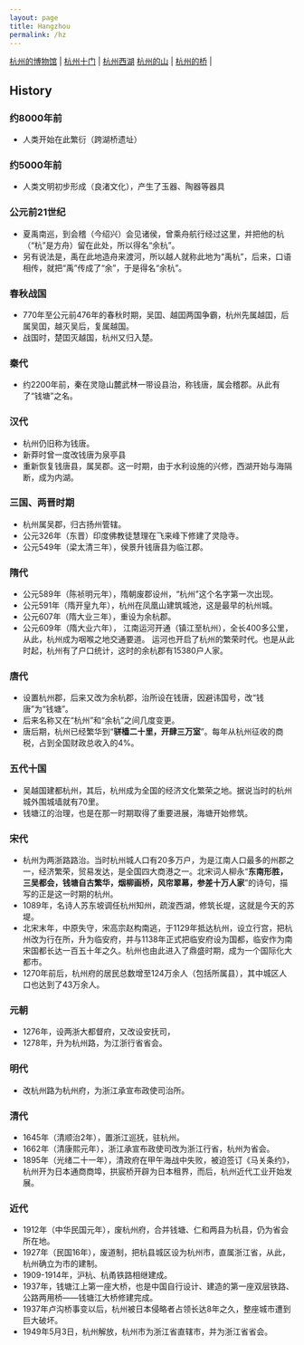 ```yaml
---
layout: page
title: Hangzhou
permalink: /hz
---
```


[杭州的博物馆](/hz/museums) | [杭州十门](/hz/gates) | [杭州西湖](/hz/westlake)
[杭州的山](/hz/mountains) | [杭州的桥](/hz/bridges) |

## History

### 约8000年前
* 人类开始在此繁衍（跨湖桥遗址）

### 约5000年前
* 人类文明初步形成（良渚文化），产生了玉器、陶器等器具

### 公元前21世纪
* 夏禹南巡，到会稽（今绍兴）会见诸侯，曾乘舟航行经过这里，并把他的杭（“杭”是方舟）留在此处，所以得名“余杭”。
* 另有说法是，禹在此地造舟来渡河，所以越人就称此地为“禹杭”，后来，口语相传，就把“禹”传成了“余”，于是得名“余杭”。

### 春秋战国
* 770年至公元前476年的春秋时期，吴囯、越囯两国争霸，杭州先属越囯，后属吴囯，越灭吴后，复属越国。
* 战国时，楚囯灭越国，杭州又归入楚。

### 秦代
* 约2200年前，秦在灵隐山麓武林一带设县治，称钱唐，属会稽郡。从此有了“钱塘”之名。

### 汉代
* 杭州仍旧称为钱唐。
* 新莽时曾一度改钱唐为泉亭县
* 重新恢复钱唐县，属吴郡。这一时期，由于水利设施的兴修，西湖开始与海隔断，成为内湖。

### 三国、两晋时期
* 杭州属吴郡，归古扬州管辖。
* 公元326年（东晋）印度佛教徒慧理在飞来峰下修建了灵隐寺。
* 公元549年（梁太清三年），侯景升钱唐县为临江郡。

### 隋代
* 公元589年（陈祯明元年），隋朝废郡设州，“杭州”这个名字第一次出现。
* 公元591年（隋开皇九年），杭州在凤凰山建筑城池，这是最早的杭州城。
* 公元607年（隋大业三年），重设为余杭郡。
* 公元609年（隋大业六年）， 江南运河开通（镇江至杭州），全长400多公里，从此，杭州成为咽喉之地交通要道。 运河也开启了杭州的繁荣时代。也是从此时起，杭州有了户口统计，这时的余杭郡有15380户人家。

### 唐代
* 设置杭州郡，后来又改为余杭郡，治所设在钱唐，因避讳国号，改“钱唐”为“钱塘”。
* 后来名称又在“杭州”和“余杭”之间几度变更。
* 唐后期，杭州已经繁华到“**骈樯二十里，开肆三万室**”。每年从杭州征收的商税，占到全国财政总收入的4%。

### 五代十国
* 吴越国建都杭州，其后，杭州成为全国的经济文化繁荣之地。据说当时的杭州城外围城墙就有70里。
* 钱塘江的治理，也是在那一时期取得了重要进展，海塘开始修筑。

### 宋代
* 杭州为两浙路路治。当时杭州城人口有20多万户，为是江南人口最多的州郡之一，经济繁荣，贸易发达，是全国四大商港之一。北宋词人柳永“**东南形胜，三吴都会，钱塘自古繁华，烟柳画桥，风帘翠幕，参差十万人家**”的诗句，描写的正是这一时期的杭州。
* 1089年，名诗人苏东坡调任杭州知州，疏浚西湖，修筑长堤，这就是今天的苏堤。
* 北宋末年，中原失守，宋高宗赵构南逃，于1129年抵达杭州，设立行宫，把杭州改为行在所，升为临安府，并与1138年正式把临安府设为国都，临安作为南宋国都长达一百五十年之久。杭州也由此进入了鼎盛时期，成为一个国际化大都市。
* 1270年前后，杭州府的居民总数增至124万余人（包括所属县），其中城区人口也达到了43万余人。

### 元朝
* 1276年，设两浙大都督府，又改设安抚司，
* 1278年，升为杭州路，为江浙行省省会。

### 明代
* 改杭州路为杭州府，为浙江承宣布政使司治所。

### 清代
* 1645年（清顺治2年），置浙江巡抚，驻杭州。
* 1662年（清康熙元年），浙江承宣布政使司改为浙江行省，杭州为省会。
* 1895年（光绪二十一年），清政府在甲午海战中失败，被迫签订《马关条约》，杭州开为日本通商商埠，拱宸桥开辟为日本租界，而后，杭州近代工业开始发展。

### 近代
* 1912年（中华民国元年），废杭州府，合并钱塘、仁和两县为杭县，仍为省会所在地。
* 1927年（民国16年），废道制，把杭县城区设为杭州市，直属浙江省，从此，杭州确立为市的建制。
* 1909-1914年，沪杭、杭甬铁路相继建成。
* 1937年，钱塘江上第一座大桥，也是中国自行设计、建造的第一座双层铁路、公路两用桥——钱塘江大桥修建完成。
* 1937年卢沟桥事变以后，杭州被日本侵略者占领长达8年之久，整座城市遭到巨大破坏。
* 1949年5月3日，杭州解放，杭州市为浙江省直辖市，并为浙江省省会。